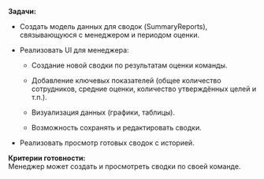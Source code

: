 **Задачи:**

- Создать модель данных для сводок (SummaryReports), связывающуюся с менеджером и периодом оценки.
    
- Реализовать UI для менеджера:
    
    - Создание новой сводки по результатам оценки команды.
        
    - Добавление ключевых показателей (общее количество сотрудников, средние оценки, количество утверждённых целей и т.п.).
        
    - Визуализация данных (графики, таблицы).
        
    - Возможность сохранять и редактировать сводки.
        
- Реализовать просмотр готовых сводок с историей.
    

**Критерии готовности:**  
Менеджер может создать и просмотреть сводки по своей команде.